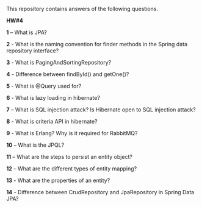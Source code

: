 This repository contains answers of the following questions.

**HW#4**

**1** – What is JPA?

**2** - What is the naming convention for finder methods in the Spring data repository interface?

**3** - What is PagingAndSortingRepository?

**4** - Difference between findById() and getOne()?

**5** - What is @Query used for?

**6** - What is lazy loading in hibernate?

**7** – What is SQL injection attack? Is Hibernate open to SQL injection attack?

**8** - What is criteria API in hibernate?

**9** - What is Erlang? Why is it required for RabbitMQ?

**10** – What is the JPQL?

**11** – What are the steps to persist an entity object?

**12** – What are the different types of entity mapping?

**13** - What are the properties of an entity?

**14** - Difference between CrudRepository and JpaRepository in Spring Data JPA?
